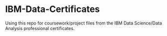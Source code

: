# IBM-Data-Certificates
Using this repo for coursework/project files from the IBM Data Science/Data Analysis professional certificates.

